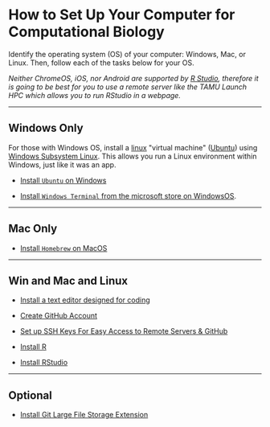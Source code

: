 # How to Set Up Your Computer for Computational Biology

Identify the operating system (OS) of your computer: Windows, Mac, or Linux. Then, follow each of the tasks below for your OS.  

_Neither ChromeOS, iOS, nor Android are  supported by [R Studio](https://en.wikipedia.org/wiki/RStudio), therefore it is going to be best for you to use a remote server like the TAMU Launch HPC which allows you to run RStudio in a webpage._ 

---

## Windows Only

For those with Windows OS, install a [linux](https://en.wikipedia.org/wiki/Linux) "virtual machine" ([Ubuntu](https://ubuntu.com/desktop/wsl)) using [Windows Subsystem Linux](https://en.wikipedia.org/wiki/Windows_Subsystem_for_Linux).  This allows you run a Linux environment within Windows, just like it was an app.

* [Install `Ubuntu` on Windows](install_wsl_ubuntu.md)

* [Install `Windows Terminal` from the microsoft store on WindowsOS](https://learn.microsoft.com/en-us/windows/terminal/install).

---

## Mac Only

* [Install `Homebrew` on MacOS](https://brew.sh/)

---

## Win and Mac and Linux

* [Install a text editor designed for coding](install_text_editor.md) 

* [Create GitHub Account](howto_github_acct.md)

* [Set up SSH Keys For Easy Access to Remote Servers & GitHub](howto_sshkeys.md)

* [Install R](install_r.md)

* [Install RStudio](install_rstudio.md)

---

## Optional

* [Install Git Large File Storage Extension](install_git_lfs.md)

